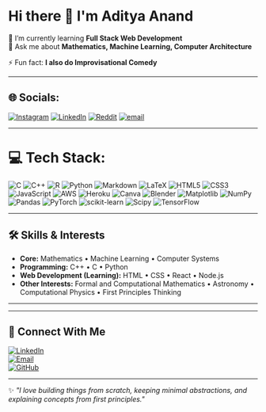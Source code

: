 # Hi there 👋 I'm Aditya Anand  

🌱 I’m currently learning **Full Stack Web Development**  
💬 Ask me about **Mathematics, Machine Learning, Computer Architecture**  

⚡ Fun fact: **I also do Improvisational Comedy**  

---
## 🌐 Socials:
[![Instagram](https://img.shields.io/badge/Instagram-%23E4405F.svg?logo=Instagram&logoColor=white)](https://instagram.com/anaditya24) [![LinkedIn](https://img.shields.io/badge/LinkedIn-%230077B5.svg?logo=linkedin&logoColor=white)](https://linkedin.com/in/anandadi) [![Reddit](https://img.shields.io/badge/Reddit-%23FF4500.svg?logo=Reddit&logoColor=white)](https://reddit.com/user/Aditya_1413) [![email](https://img.shields.io/badge/Email-D14836?logo=gmail&logoColor=white)](mailto:anaditya24@iitk.ac.in) 

---
# 💻 Tech Stack:
![C](https://img.shields.io/badge/c-%2300599C.svg?style=for-the-badge&logo=c&logoColor=white) ![C++](https://img.shields.io/badge/c++-%2300599C.svg?style=for-the-badge&logo=c%2B%2B&logoColor=white) ![R](https://img.shields.io/badge/r-%23276DC3.svg?style=for-the-badge&logo=r&logoColor=white) ![Python](https://img.shields.io/badge/python-3670A0?style=for-the-badge&logo=python&logoColor=ffdd54) ![Markdown](https://img.shields.io/badge/markdown-%23000000.svg?style=for-the-badge&logo=markdown&logoColor=white) ![LaTeX](https://img.shields.io/badge/latex-%23008080.svg?style=for-the-badge&logo=latex&logoColor=white) ![HTML5](https://img.shields.io/badge/html5-%23E34F26.svg?style=for-the-badge&logo=html5&logoColor=white) ![CSS3](https://img.shields.io/badge/css3-%231572B6.svg?style=for-the-badge&logo=css3&logoColor=white) ![JavaScript](https://img.shields.io/badge/javascript-%23323330.svg?style=for-the-badge&logo=javascript&logoColor=%23F7DF1E) ![AWS](https://img.shields.io/badge/AWS-%23FF9900.svg?style=for-the-badge&logo=amazon-aws&logoColor=white) ![Heroku](https://img.shields.io/badge/heroku-%23430098.svg?style=for-the-badge&logo=heroku&logoColor=white) ![Canva](https://img.shields.io/badge/Canva-%2300C4CC.svg?style=for-the-badge&logo=Canva&logoColor=white) ![Blender](https://img.shields.io/badge/blender-%23F5792A.svg?style=for-the-badge&logo=blender&logoColor=white) ![Matplotlib](https://img.shields.io/badge/Matplotlib-%23ffffff.svg?style=for-the-badge&logo=Matplotlib&logoColor=black) ![NumPy](https://img.shields.io/badge/numpy-%23013243.svg?style=for-the-badge&logo=numpy&logoColor=white) ![Pandas](https://img.shields.io/badge/pandas-%23150458.svg?style=for-the-badge&logo=pandas&logoColor=white) ![PyTorch](https://img.shields.io/badge/PyTorch-%23EE4C2C.svg?style=for-the-badge&logo=PyTorch&logoColor=white) ![scikit-learn](https://img.shields.io/badge/scikit--learn-%23F7931E.svg?style=for-the-badge&logo=scikit-learn&logoColor=white) ![Scipy](https://img.shields.io/badge/SciPy-%230C55A5.svg?style=for-the-badge&logo=scipy&logoColor=%white) ![TensorFlow](https://img.shields.io/badge/TensorFlow-%23FF6F00.svg?style=for-the-badge&logo=TensorFlow&logoColor=white)

---

## 🛠️ Skills & Interests  
- **Core:** Mathematics • Machine Learning • Computer Systems  
- **Programming:** C++ • C • Python 
- **Web Development (Learning):** HTML • CSS • React • Node.js  
- **Other Interests:** Formal and Computational Mathematics • Astronomy • Computational Physics • First Principles Thinking  

---
---

## 🤝 Connect With Me  
[![LinkedIn](https://img.shields.io/badge/LinkedIn-blue?logo=linkedin&logoColor=white)](https://linkedin.com/in/anandadi)  
[![Email](https://img.shields.io/badge/Email-red?logo=gmail&logoColor=white)](mailto:anaditya24@iitk.ac.in)  
[![GitHub](https://img.shields.io/badge/GitHub-black?logo=github&logoColor=white)](https://github.com/adianandgit)  

---
✨ *"I love building things from scratch, keeping minimal abstractions, and explaining concepts from first principles."*
